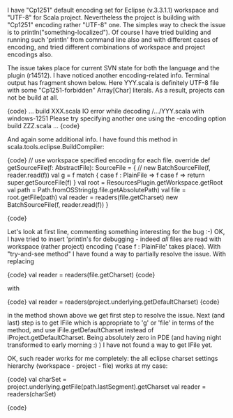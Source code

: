 I have "Cp1251" default encoding set for Eclipse (v.3.3.1.1) workspace 
and "UTF-8" for Scala project.  Nevertheless the project is building 
with "Cp1251" encoding rather "UTF-8" one. The simples way to check the 
issue is to println("something-localized"). Of course I have tried 
building and running such 'println' from command line also and with 
different cases of encoding, and tried different combinations of 
workspace and project encodings also.

The issue takes place for current SVN state for both the language and 
the plugin (r14512).
I have noticed another encoding-related info. Terminal output has fragment shown below. Here YYY.scala is definitely UTF-8 file with some "Cp1251-forbidden" Array[Char] literals. As a result, projects can not be build at all.


{code}
...
build XXX.scala
IO error while decoding /.../YYY.scala with windows-1251
Please try specifying another one using the -encoding option
build ZZZ.scala
...
{code}

And again some additional info. I have found this method in scala.tools.eclipse.BuildCompiler:

{code}
  // use workspace specified encoding for each file. 
  override def getSourceFile(f: AbstractFile): SourceFile = {
    // new BatchSourceFile(f, reader.read(f))
    val g = f match {
    case f : PlainFile => f
    case f => return super.getSourceFile(f)
    }
    val root = ResourcesPlugin.getWorkspace.getRoot
    val path = Path.fromOSString(g.file.getAbsolutePath)
    val file = root.getFile(path)
    val reader = readers(file.getCharset)
    new BatchSourceFile(f, reader.read(f))
  }

{code}

Let's look at first line, commenting something interesting for the bug :-) OK, I have tried to insert 'println's for debugging - indeed *all* files are read with workspace (rather project) encoding ('case f : PlainFile' takes place).
With "try-and-see method" I have found a way to partially resolve the issue. With replacing


{code}
    val reader = readers(file.getCharset)
{code}

with


{code}
    val reader = readers(project.underlying.getDefaultCharset)
{code}

in the method shown above we get first step to resolve the issue. Next (and last) step is to get IFile which is appropriate to 'g' or 'file' in terms of the method, and use iFile.getDefaultCharset instead of iProject.getDefaultCharset. Being absolutely zero in PDE (and having night transformed to early morning :) ) I have not found a way to get IFile yet.




OK, such reader works for me completely: the all eclipse charset settings hierarchy (workspace - project - file) works at my case:

{code}
    val charSet = project.underlying.getFile(path.lastSegment).getCharset
    val reader = readers(charSet)

{code}
